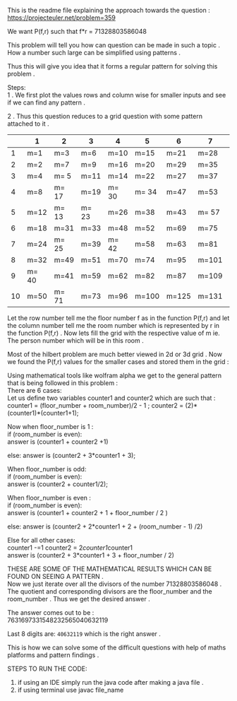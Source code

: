 This is the readme file explaining the approach towards the question : https://projecteuler.net/problem=359

We want P(f,r) such that f*r = 71328803586048


This problem will tell you how can question can be made in such a topic . How a number such large can be simplified using patterns .    

Thus this will give you idea that it forms a regular pattern for solving this problem .   

Steps:    
1 .  We first plot the values rows and column wise for smaller inputs and see if we can find any pattern  .

2 . Thus this question reduces to a grid question with some pattern attached to it .    

|    | 1   | 2    | 3    | 4    | 5    | 6   | 7    | 8    | 9    | 10    |
|----|-----|------|------|------|------|-----|------|------|------|-------|
| 1  | m=1 | m=3  | m=6  | m=10 | m=15 | m=21 | m=28 | m=36 | m=45 | m=55  |
| 2  | m=2 | m=7  | m=9  | m=16 | m=20 | m=29 | m=35 | m=46 | m=54 | m=67  |
| 3  | m=4 | m= 5 | m=11 | m=14 | m=22 | m=27 | m=37 | m=44   | m=56 | m=65  |
| 4  | m=8  | m= 17  |   m=19   |   m= 30  | m= 34    | m=47 | m=53 | m= 68    | m=76     | m= 93 |
| 5  | m=12  | m= 13  |   m=  23  |   m=26   |  m=38    | m=43 | m= 57 |   m= 64  | m=80     | m=89  |
| 6  | m=18  | m=31   |   m=33   |   m=48   |   m=52   | m=69 | m=75 |   m=94   |  m=102    | m=123 |
| 7  | m=24  | m= 25  |    m=39  |   m= 42  |   m=58   | m=63 | m=81 |  m= 88   |   m=108   | m=117 |
| 8  | m=32   |  m=49   |    m=51  |   m=70   |   m=74   | m=95 | m=101 |  m=124    |   m=132   | m=157 |
| 9  | m= 40  |  m=41   |    m=59  |   m=62   |   m=82   | m=87  | m=109 |  m= 116   |   m=140   | m=149    |
| 10 | m=50   |  m= 71  |    m=73  |   m=96   |   m=100   | m=125  | m=131   |  m=158    |   m=166   | m=195    |


Let the row number tell me the floor number f as in the function P(f,r) and let the column number tell me the room number which is represented by r in the function P(f,r) . Now lets fill the grid with the respective value of m ie. The person number which will be in this room . 


Most of the hilbert problem are much better viewed in 2d or 3d grid .
Now we found the P(f,r) values for the smaller cases and stored them in the grid  :

Using mathematical tools like wolfram alpha we get to the general pattern that is being followed in this problem :    
There are 6 cases:    
Let us define two variables counter1 and counter2 which are such that :    
counter1 = (floor_number + room_number)/2 - 1 ;
counter2 = (2)* (counter1)*(counter1+1);

Now when floor_number is 1 :    
if (room_number is even):  
answer is (counter1 + counter2 +1)

else:
answer is (counter2 + 3*counter1 + 3);    


When floor_number is odd:    
if (room_number is even):    
answer is (counter2 + counter1/2);  


When floor_number is even :    
if (room_number is even):    
answer is (counter1 + counter2 + 1 + floor_number / 2 )

else:
answer is (counter2 + 2*counter1 + 2 + (room_number - 1) /2)

Else for all other cases:    
counter1 -=1 
counter2 = 2*counter1*counter1     
answer is (counter2 + 3*counter1 + 3 + floor_number / 2)



THESE ARE SOME OF THE MATHEMATICAL RESULTS WHICH CAN BE FOUND ON SEEING A PATTERN .    
Now we just iterate over all the divisors of the number 71328803586048  . The quotient and corresponding divisors are the floor_number and the room_number . Thus we get the desired answer .  

The answer comes out to be :    
7631697331548232565040632119 


Last 8 digits are:
```40632119``` which is the right answer . 

This is how we can solve some of the difficult questions with help of maths platforms and pattern findings .    


STEPS TO RUN THE CODE:
1) if using an IDE simply run the java code after making a java file .
2) if using terminal use javac  file_name
